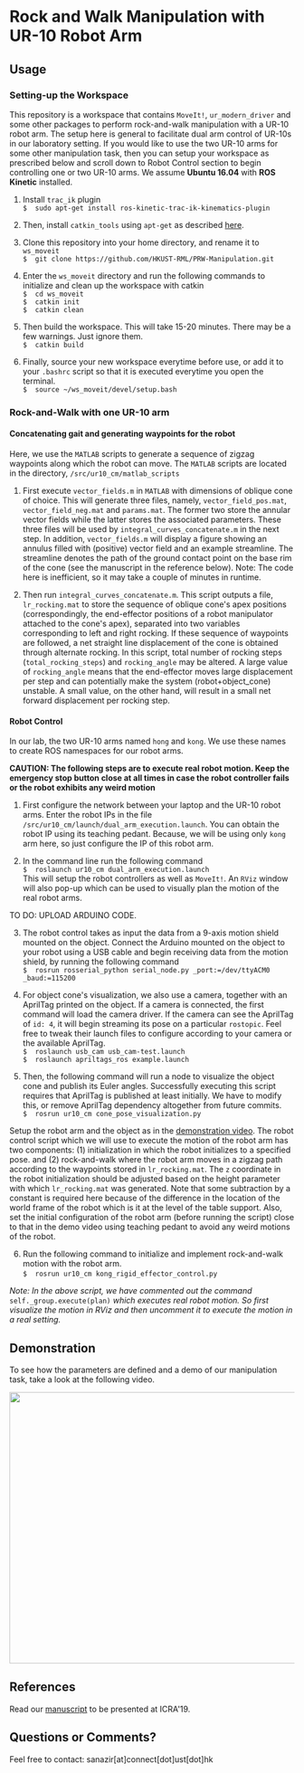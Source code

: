 # Rock and Walk Manipulation with UR-10 Robot Arm


##  Usage


### Setting-up the Workspace
This repository is a workspace that contains `MoveIt!`, `ur_modern_driver` and some other packages to perform rock-and-walk manipulation with a UR-10 robot arm. The setup here is general to facilitate dual arm control of UR-10s in our laboratory setting. If you would like to use the two UR-10 arms for some other manipulation task, then you can setup your workspace as prescribed below and scroll down to Robot Control section to begin controlling one or two UR-10 arms. We assume **Ubuntu 16.04** with **ROS Kinetic** installed.


1.  Install `trac_ik` plugin  
`$  sudo apt-get install ros-kinetic-trac-ik-kinematics-plugin`

2.  Then, install `catkin_tools` using `apt-get` as described [here](https://catkin-tools.readthedocs.io/en/latest/installing.html).

3.  Clone this repository into your home directory, and rename it to `ws_moveit`  
`$  git clone https://github.com/HKUST-RML/PRW-Manipulation.git`

4.  Enter the `ws_moveit` directory and run the following commands to initialize and clean up the workspace with catkin  
`$  cd ws_moveit`  
`$  catkin init`  
`$  catkin clean`  

5.  Then build the workspace. This will take 15-20 minutes. There may be a few warnings. Just ignore them.  
`$  catkin build`

6. Finally, source your new workspace everytime before use, or add it to your `.bashrc` script so that it is executed everytime you open the terminal.  
`$  source ~/ws_moveit/devel/setup.bash`



### Rock-and-Walk with one UR-10 arm

####  Concatenating gait and generating waypoints for the robot
Here, we use the `MATLAB` scripts to generate a sequence of zigzag waypoints along
which the robot can move. The `MATLAB` scripts are located in the directory, `/src/ur10_cm/matlab_scripts`

1.  First execute `vector_fields.m` in `MATLAB` with dimensions of oblique cone of choice. This will generate three files, namely, `vector_field_pos.mat`, `vector_field_neg.mat` and `params.mat`. The former two store the annular vector fields while the latter stores the associated parameters. These three files will be used by `integral_curves_concatenate.m` in the next step. In addition, `vector_fields.m` will display a figure showing an annulus filled with (positive) vector field and an example streamline. The streamline denotes the path of the ground contact point on the base rim of the cone (see the manuscript in the reference below). Note: The code here is inefficient, so it may take a couple of minutes in runtime.

2. Then run `integral_curves_concatenate.m`. This script outputs a file, `lr_rocking.mat` to store the sequence of oblique cone's apex positions (correspondingly, the end-effector positions of a robot manipulator attached to the cone's apex), separated into two variables corresponding to left and right rocking. If these sequence of waypoints are followed, a net straight line displacement of the cone is obtained through alternate rocking. In this script, total number of rocking steps (`total_rocking_steps`) and `rocking_angle` may be altered. A large value of `rocking_angle` means that the end-effector moves large displacement per step and can potentially make the system (robot+object_cone) unstable. A small value, on the other hand, will result in a small net forward displacement per rocking step.


####  Robot Control
In our lab, the two UR-10 arms named `hong` and `kong`. We use these names to
create ROS namespaces for our robot arms.

**CAUTION: The following steps are to execute real robot motion. Keep the emergency stop button close at all times in case the robot controller fails or the robot exhibits any weird motion**

1. First configure the network between your laptop and the UR-10 robot arms. Enter the robot IPs in the file `/src/ur10_cm/launch/dual_arm_execution.launch`. You can obtain the robot IP using its teaching pedant. Because, we will be using only `kong` arm here, so just configure the IP of this robot arm.

2. In the command line run the following command  
`$  roslaunch ur10_cm dual_arm_execution.launch`  
This will setup the robot controllers as well as `MoveIt!`. An `RViz` window will also pop-up which can be used to visually plan the motion of the real robot arms.

TO DO: UPLOAD ARDUINO CODE.

3. The robot control takes as input the data from a 9-axis motion shield mounted on the object. Connect the Arduino mounted on the object to your robot using a USB cable and begin receiving data from the motion shield, by running the following command  
`$  rosrun rosserial_python serial_node.py _port:=/dev/ttyACM0 _baud:=115200`

4. For object cone's visualization, we also use a camera, together with an AprilTag printed on the object. If a camera is connected, the first command will load the camera driver. If the camera can see the AprilTag of `id: 4`, it will begin streaming its pose on a particular `rostopic`. Feel free to tweak their launch files to configure according to your camera or the available AprilTag.  
`$  roslaunch usb_cam usb_cam-test.launch `  
`$  roslaunch apriltags_ros example.launch`

5. Then, the following command will run a node to visualize the object cone and publish its Euler angles. Successfully executing this script requires that AprilTag is published at least initially. We have to modify this, or remove AprilTag dependency altogether from future commits.  
`$  rosrun ur10_cm cone_pose_visualization.py`



Setup the robot arm and the object as in the [demonstration video](https://drive.google.com/file/d/1CDzb0HQTZxM8v69VRgbU-VmYGj-cTmHZ/view?usp=sharing). The robot control script which we will use to execute the motion of the robot arm has two components: (1) initialization in which the robot initializes to a specified pose. and (2) rock-and-walk where the robot arm moves in a zigzag path according to the waypoints stored in `lr_rocking.mat`. The `z` coordinate in the robot initialization should be adjusted based on the height parameter with which `lr_rocking.mat` was generated. Note that some subtraction by a constant is required here because of the difference in the location of the world frame of the robot which is it at the level of the table support. Also, set the initial configuration of the robot arm (before running the script) close to that in the demo video using teaching pedant to avoid any weird motions of the robot.


6. Run the following command to initialize and implement rock-and-walk motion with the robot arm.  
`$  rosrun ur10_cm kong_rigid_effector_control.py`

*Note: In the above script, we have commented out the command* `self._group.execute(plan)` *which executes real robot motion. So first visualize the motion in RViz and then uncomment it to execute the motion in a real setting.*

##  Demonstration
To see how the parameters are defined and a demo of our manipulation task, take a look at the following video.

<a href="https://drive.google.com/file/d/1CDzb0HQTZxM8v69VRgbU-VmYGj-cTmHZ/view?usp=sharing"><img src="https://drive.google.com/file/d/1l4jsIIsnt1nvMiLLEuJzDBgX3NnLB2od/view?usp=sharing" style="width: 640px; height: 480px"/>
</a>


##  References
Read our [manuscript](http://junseo.people.ust.hk/papers/rnw.pdf) to be presented at ICRA'19.  

##  Questions or Comments?
Feel free to contact: sanazir[at]connect[dot]ust[dot]hk
